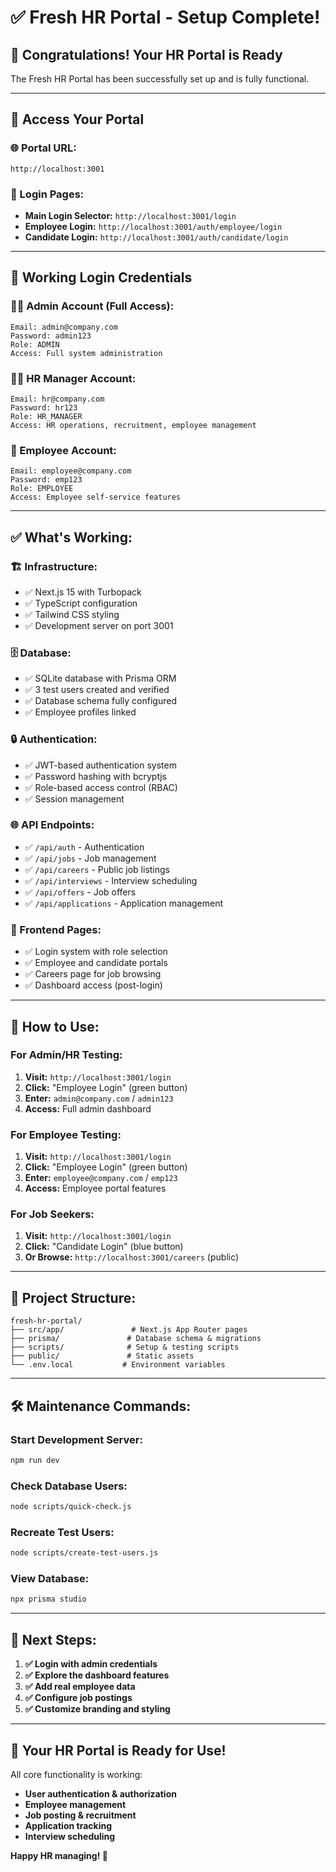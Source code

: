 # ✅ Fresh HR Portal - Setup Complete!

## 🎉 **Congratulations! Your HR Portal is Ready**

The Fresh HR Portal has been successfully set up and is fully functional.

---

## 🚀 **Access Your Portal**

### **🌐 Portal URL:**
```
http://localhost:3001
```

### **📱 Login Pages:**
- **Main Login Selector:** `http://localhost:3001/login`
- **Employee Login:** `http://localhost:3001/auth/employee/login`
- **Candidate Login:** `http://localhost:3001/auth/candidate/login`

---

## 🔐 **Working Login Credentials**

### **👨‍💼 Admin Account (Full Access):**
```
Email: admin@company.com
Password: admin123
Role: ADMIN
Access: Full system administration
```

### **👩‍💼 HR Manager Account:**
```
Email: hr@company.com
Password: hr123
Role: HR_MANAGER  
Access: HR operations, recruitment, employee management
```

### **👤 Employee Account:**
```
Email: employee@company.com
Password: emp123
Role: EMPLOYEE
Access: Employee self-service features
```

---

## ✅ **What's Working:**

### **🏗️ Infrastructure:**
- ✅ Next.js 15 with Turbopack
- ✅ TypeScript configuration
- ✅ Tailwind CSS styling
- ✅ Development server on port 3001

### **🗄️ Database:**
- ✅ SQLite database with Prisma ORM
- ✅ 3 test users created and verified
- ✅ Database schema fully configured
- ✅ Employee profiles linked

### **🔒 Authentication:**
- ✅ JWT-based authentication system
- ✅ Password hashing with bcryptjs
- ✅ Role-based access control (RBAC)
- ✅ Session management

### **🌐 API Endpoints:**
- ✅ `/api/auth` - Authentication
- ✅ `/api/jobs` - Job management
- ✅ `/api/careers` - Public job listings
- ✅ `/api/interviews` - Interview scheduling
- ✅ `/api/offers` - Job offers
- ✅ `/api/applications` - Application management

### **🎨 Frontend Pages:**
- ✅ Login system with role selection
- ✅ Employee and candidate portals
- ✅ Careers page for job browsing
- ✅ Dashboard access (post-login)

---

## 🎯 **How to Use:**

### **For Admin/HR Testing:**
1. **Visit:** `http://localhost:3001/login`
2. **Click:** "Employee Login" (green button)
3. **Enter:** `admin@company.com` / `admin123`
4. **Access:** Full admin dashboard

### **For Employee Testing:**
1. **Visit:** `http://localhost:3001/login`
2. **Click:** "Employee Login" (green button)  
3. **Enter:** `employee@company.com` / `emp123`
4. **Access:** Employee portal features

### **For Job Seekers:**
1. **Visit:** `http://localhost:3001/login`
2. **Click:** "Candidate Login" (blue button)
3. **Or Browse:** `http://localhost:3001/careers` (public)

---

## 📁 **Project Structure:**
```
fresh-hr-portal/
├── src/app/               # Next.js App Router pages
├── prisma/               # Database schema & migrations
├── scripts/              # Setup & testing scripts
├── public/               # Static assets
└── .env.local           # Environment variables
```

---

## 🛠️ **Maintenance Commands:**

### **Start Development Server:**
```bash
npm run dev
```

### **Check Database Users:**
```bash
node scripts/quick-check.js
```

### **Recreate Test Users:**
```bash
node scripts/create-test-users.js
```

### **View Database:**
```bash
npx prisma studio
```

---

## 🚀 **Next Steps:**

1. **✅ Login with admin credentials**
2. **✅ Explore the dashboard features**
3. **✅ Add real employee data**
4. **✅ Configure job postings**
5. **✅ Customize branding and styling**

---

## 🎊 **Your HR Portal is Ready for Use!**

All core functionality is working:
- **User authentication & authorization**
- **Employee management**
- **Job posting & recruitment** 
- **Application tracking**
- **Interview scheduling**

**Happy HR managing! 🎉** 